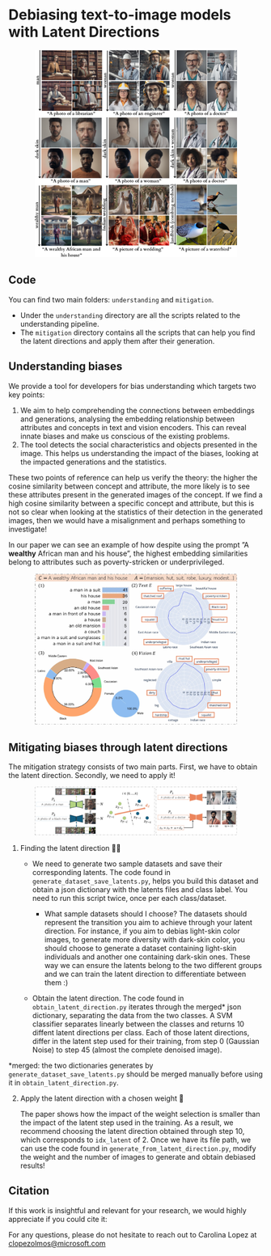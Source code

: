 # Debiasing text-to-image models with Latent Directions
<div style="text-align: center;">
<img src="https://github.com/blclo/latent-debiasing-directions/blob/main/images/principal.png" alt="Summary of results" width="400">
</div>

## Code
You can find two main folders: `understanding` and `mitigation`.
- Under the `understanding` directory are all the scripts related to the understanding pipeline. 
- The `mitigation` directory contains all the scripts that can help you find the latent directions and apply them after their generation.

## Understanding biases
We provide a tool for developers for bias understanding which targets two key points: 
1. We aim to help comprehending the connections between embeddings and generations, analysing the embedding relationship between attributes and concepts in text and vision encoders. This can reveal innate biases and make us conscious of the existing problems.
2. The tool detects the social characteristics and objects presented in the image. This helps us understanding the impact of the biases, looking at the impacted generations and the statistics.

These two points of reference can help us verify the theory: the higher the cosine similarity between concept and attribute, the more likely is to see these attributes present in the generated images of the concept. If we find a high cosine similarity between a specific concept and attribute, but this is not so clear when looking at the statistics of their detection in the generated images, then we would have a misalignment and perhaps something to investigate!

In our paper we can see an example of how despite using the prompt ”A **wealthy** African man and his house”, the highest embedding similarities belong to attributes such as poverty-stricken or underprivileged.

<div style="text-align: center;">
<img src="https://github.com/blclo/latent-debiasing-directions/blob/main/images/understandingTool.jpeg" alt="Understanding tool" width="400">
</div>

## Mitigating biases through latent directions
The mitigation strategy consists of two main parts. First, we have to obtain the latent direction. Secondly, we need to apply it!

<div style="text-align: center;">
<img src="https://github.com/blclo/latent-debiasing-directions/blob/main/images/model_training.jpeg" alt="Summary of training and mitigation" width="400">
</div>

1. Finding the latent direction 🕵️‍♀
    - We need to generate two sample datasets and save their corresponding latents. The code found in `generate_dataset_save_latents.py`, helps you build this dataset and obtain a json dictionary with the latents files and class label. You need to run this script twice, once per each class/dataset.

        - What sample datasets should I choose? The datasets should represent the transition you aim to achieve through your latent direction. For instance, if you aim to debias light-skin color images, to generate more diversity with dark-skin color, you should choose to generate a dataset containing light-skin individuals and another one containing dark-skin ones. These way we can ensure the latents belong to the two different groups and we can train the latent direction to differentiate between them :)

    - Obtain the latent direction. The code found in `obtain_latent_direction.py` iterates through the merged* json dictionary, separating the data from the two classes. A SVM classifier separates linearly between the classes and returns 10 diffent latent directions per class. Each of those latent directions, differ in the latent step used for their training, from step 0 (Gaussian Noise) to step 45 (almost the complete denoised image).

*merged: the two dictionaries generates by `generate_dataset_save_latents.py` should be merged manually before using it in `obtain_latent_direction.py`.

2. Apply the latent direction with a chosen weight 🚀
   
    The paper shows how the impact of the weight selection is smaller than the impact of the latent step used in the training. As a result, we recommend choosing the latent direction obtained through step 10, which corresponds to `idx_latent` of 2. Once we have its file path, we can use the code found in `generate_from_latent_direction.py`, modify the weight and the number of images to generate and obtain debiased results!

   
## Citation
If this work is insightful and relevant for your research, we would highly appreciate if you could cite it:

For any questions, please do not hesitate to reach out to Carolina Lopez at clopezolmos@microsoft.com


